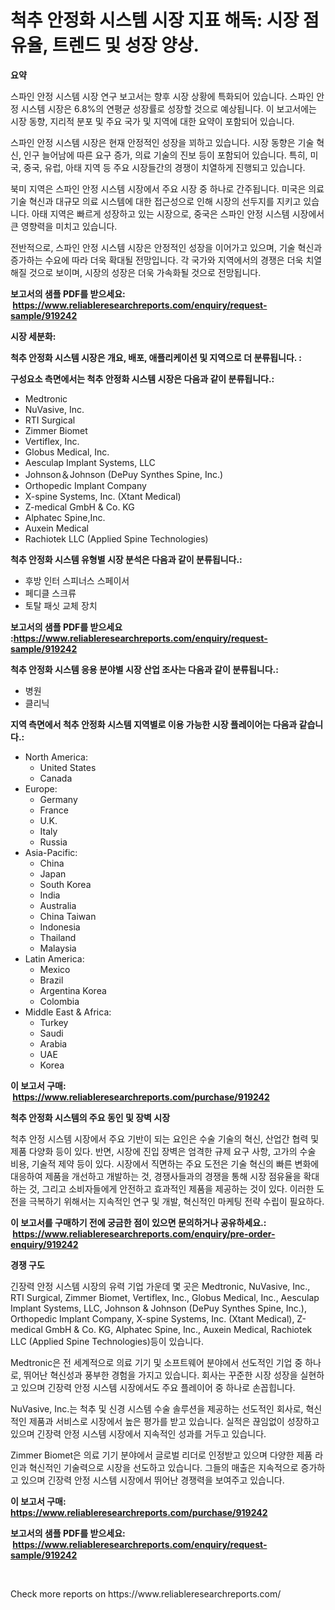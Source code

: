 <p><h1>척추 안정화 시스템 시장 지표 해독: 시장 점유율, 트렌드 및 성장 양상.</h1></p><p><strong>요약</strong></p>
<p><p>스파인 안정 시스템 시장 연구 보고서는 향후 시장 상황에 특화되어 있습니다. 스파인 안정 시스템 시장은 6.8%의 연평균 성장률로 성장할 것으로 예상됩니다. 이 보고서에는 시장 동향, 지리적 분포 및 주요 국가 및 지역에 대한 요약이 포함되어 있습니다.</p><p>스파인 안정 시스템 시장은 현재 안정적인 성장을 꾀하고 있습니다. 시장 동향은 기술 혁신, 인구 늘어남에 따른 요구 증가, 의료 기술의 진보 등이 포함되어 있습니다. 특히, 미국, 중국, 유럽, 아태 지역 등 주요 시장들간의 경쟁이 치열하게 진행되고 있습니다.</p><p>북미 지역은 스파인 안정 시스템 시장에서 주요 시장 중 하나로 간주됩니다. 미국은 의료 기술 혁신과 대규모 의료 시스템에 대한 접근성으로 인해 시장의 선두지를 지키고 있습니다. 아태 지역은 빠르게 성장하고 있는 시장으로, 중국은 스파인 안정 시스템 시장에서 큰 영향력을 미치고 있습니다.</p><p>전반적으로, 스파인 안정 시스템 시장은 안정적인 성장을 이어가고 있으며, 기술 혁신과 증가하는 수요에 따라 더욱 확대될 전망입니다. 각 국가와 지역에서의 경쟁은 더욱 치열해질 것으로 보이며, 시장의 성장은 더욱 가속화될 것으로 전망됩니다.</p></p>
<p><strong>보고서의 샘플 PDF를 받으세요: &nbsp;<a href="https://www.reliableresearchreports.com/enquiry/request-sample/919242">https://www.reliableresearchreports.com/enquiry/request-sample/919242</a></strong></p>
<p><strong>시장 세분화:</strong></p>
<p><strong> 척추 안정화 시스템 시장은 개요, 배포, 애플리케이션 및 지역으로 더 분류됩니다. :</strong></p>
<p><strong>구성요소 측면에서는 척추 안정화 시스템 시장은 다음과 같이 분류됩니다.:</strong></p>
<p><ul><li>Medtronic</li><li>NuVasive, Inc.</li><li>RTI Surgical</li><li>Zimmer Biomet</li><li>Vertiflex, Inc.</li><li>Globus Medical, Inc.</li><li>Aesculap Implant Systems, LLC</li><li>Johnson＆Johnson (DePuy Synthes Spine, Inc.)</li><li>Orthopedic Implant Company</li><li>X-spine Systems, Inc. (Xtant Medical)</li><li>Z-medical GmbH & Co. KG</li><li>Alphatec Spine,Inc.</li><li>Auxein Medical</li><li>Rachiotek LLC (Applied Spine Technologies)</li></ul></p>
<p><strong> 척추 안정화 시스템 유형별 시장 분석은 다음과 같이 분류됩니다.:</strong></p>
<p><ul><li>후방 인터 스피너스 스페이서</li><li>페디클 스크류</li><li>토탈 패싯 교체 장치</li></ul></p>
<p><strong>보고서의 샘플 PDF를 받으세요 :<a href="https://www.reliableresearchreports.com/enquiry/request-sample/919242">https://www.reliableresearchreports.com/enquiry/request-sample/919242</a></strong></p>
<p><strong> 척추 안정화 시스템 응용 분야별 시장 산업 조사는 다음과 같이 분류됩니다.:</strong></p>
<p><ul><li>병원</li><li>클리닉</li></ul></p>
<p><strong>지역 측면에서 척추 안정화 시스템 지역별로 이용 가능한 시장 플레이어는 다음과 같습니다.:</strong></p>
<p><ul>
    <li>
        North America:
        <ul>
            <li>United States</li>
            <li>Canada</li>
        </ul>
    </li>
    <li>
        Europe:
        <ul>
            <li>Germany</li>
            <li>France</li>
            <li>U.K.</li>
            <li>Italy</li>
            <li>Russia</li>
        </ul>
    </li>
    <li>
        Asia-Pacific:
        <ul>
            <li>China</li>
            <li>Japan</li>
            <li>South Korea</li>
            <li>India</li>
            <li>Australia</li>
            <li>China Taiwan</li>
            <li>Indonesia</li>
            <li>Thailand</li>
            <li>Malaysia</li>
        </ul>
    </li>
    <li>
        Latin America:
        <ul>
            <li>Mexico</li>
            <li>Brazil</li>
            <li>Argentina Korea</li>
            <li>Colombia</li>
        </ul>
    </li>
    <li>
        Middle East & Africa:
        <ul>
            <li>Turkey</li>
            <li>Saudi</li>
            <li>Arabia</li>
            <li>UAE</li>
            <li>Korea</li>
        </ul>
    </li>
    </ul></p>
<p><strong>이 보고서 구매: &nbsp;<a href="https://www.reliableresearchreports.com/purchase/919242">https://www.reliableresearchreports.com/purchase/919242</a></strong></p>
<p><strong>척추 안정화 시스템의 주요 동인 및 장벽 시장</strong></p>
<p><p>척추 안정 시스템 시장에서 주요 기반이 되는 요인은 수술 기술의 혁신, 산업간 협력 및 제품 다양화 등이 있다. 반면, 시장에 진입 장벽은 엄격한 규제 요구 사항, 고가의 수술 비용, 기술적 제약 등이 있다. 시장에서 직면하는 주요 도전은 기술 혁신의 빠른 변화에 대응하여 제품을 개선하고 개발하는 것, 경쟁사들과의 경쟁을 통해 시장 점유율을 확대하는 것, 그리고 소비자들에게 안전하고 효과적인 제품을 제공하는 것이 있다. 이러한 도전을 극복하기 위해서는 지속적인 연구 및 개발, 혁신적인 마케팅 전략 수립이 필요하다.</p></p>
<p><strong>이 보고서를 구매하기 전에 궁금한 점이 있으면 문의하거나 공유하세요.: &nbsp;<a href="https://www.reliableresearchreports.com/enquiry/pre-order-enquiry/919242">https://www.reliableresearchreports.com/enquiry/pre-order-enquiry/919242</a></strong></p>
<p><strong>경쟁 구도</strong></p>
<p><p>긴장력 안정 시스템 시장의 유력 기업 가운데 몇 곳은 Medtronic, NuVasive, Inc., RTI Surgical, Zimmer Biomet, Vertiflex, Inc., Globus Medical, Inc., Aesculap Implant Systems, LLC, Johnson & Johnson (DePuy Synthes Spine, Inc.), Orthopedic Implant Company, X-spine Systems, Inc. (Xtant Medical), Z-medical GmbH & Co. KG, Alphatec Spine, Inc., Auxein Medical, Rachiotek LLC (Applied Spine Technologies)등이 있습니다.</p><p>Medtronic은 전 세계적으로 의료 기기 및 소프트웨어 분야에서 선도적인 기업 중 하나로, 뛰어난 혁신성과 풍부한 경험을 가지고 있습니다. 회사는 꾸준한 시장 성장을 실현하고 있으며 긴장력 안정 시스템 시장에서도 주요 플레이어 중 하나로 손꼽힙니다.</p><p>NuVasive, Inc.는 척추 및 신경 시스템 수술 솔루션을 제공하는 선도적인 회사로, 혁신적인 제품과 서비스로 시장에서 높은 평가를 받고 있습니다. 실적은 끊임없이 성장하고 있으며 긴장력 안정 시스템 시장에서 지속적인 성과를 거두고 있습니다.</p><p>Zimmer Biomet은 의료 기기 분야에서 글로벌 리더로 인정받고 있으며 다양한 제품 라인과 혁신적인 기술력으로 시장을 선도하고 있습니다. 그들의 매출은 지속적으로 증가하고 있으며 긴장력 안정 시스템 시장에서 뛰어난 경쟁력을 보여주고 있습니다.</p></p>
<p><strong>이 보고서 구매: &nbsp; <a href="https://www.reliableresearchreports.com/purchase/919242">https://www.reliableresearchreports.com/purchase/919242</a></strong></p>
<p><strong>보고서의 샘플 PDF를 받으세요: &nbsp;<a href="https://www.reliableresearchreports.com/enquiry/request-sample/919242">https://www.reliableresearchreports.com/enquiry/request-sample/919242</a></strong><strong></strong></p>
<p>&nbsp;</p>
<p>Check more reports on https://www.reliableresearchreports.com/</p>